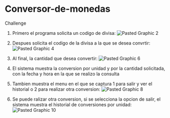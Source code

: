 # Conversor-de-monedas
Challenge

1. Primero el programa solicita un codigo de divisa:
![Pasted Graphic 2](https://github.com/bljnk12/Conversor-de-monedas/assets/127884930/19a2c5aa-eeb1-4bea-ba7b-e338664f1592)

2. Despues solicita el codigo de la divisa a la que se desea convrtir:
![Pasted Graphic 4](https://github.com/bljnk12/Conversor-de-monedas/assets/127884930/4510a0a1-ace0-4b80-9fce-924a7214037e)

3. Al final, la cantidad que desea convertir:
![Pasted Graphic 6](https://github.com/bljnk12/Conversor-de-monedas/assets/127884930/daf65a90-29fb-49ca-8840-9c356939d3c2)

4. El sistema muestra la conversion por unidad y por la cantidad solicitada, con la fecha y hora en la que se realizo la consulta

5. Tambien muestra el menu en el que se captura 1 para salir y ver el historial o 2 para realizar otra conversion:
![Pasted Graphic 8](https://github.com/bljnk12/Conversor-de-monedas/assets/127884930/dbdd9219-2a74-47a0-9015-a89b1daa4f32)

6. Se puede ralizar otra conversion, si se selecciona la opcion de salir, el sistema muestra el historial de conversiones por unidad:
![Pasted Graphic 10](https://github.com/bljnk12/Conversor-de-monedas/assets/127884930/65a173ed-966d-47db-a640-ee3c4e3b0f49)


